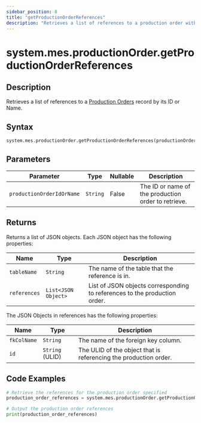 ```yaml
---
sidebar_position: 8
title: "getProductionOrderReferences"
description: "Retrieves a list of references to a production order with the given ID."
---
```


# system.mes.productionOrder.getProductionOrderReferences

## Description

Retrieves a list of references to a [Production Orders](../../data-model/production-order-model/production-order) record by its ID or Name.

## Syntax

```python
system.mes.productionOrder.getProductionOrderReferences(productionOrderIdOrName)
```

## Parameters

| Parameter                   | Type     | Nullable | Description                                         |
|-----------------------------|----------|----------|-----------------------------------------------------|
| `productionOrderIdOrName`   | `String` | False    | The ID or name of the production order to retrieve. |

## Returns

Returns a list of JSON objects. Each JSON object has the following properties:

| Name         | Type                | Description                                                               |
|--------------|---------------------|---------------------------------------------------------------------------|
| `tableName`  | `String`            | The name of the table that the reference is in.                           |
| `references` | `List<JSON Object>` | List of JSON objects corresponding to references to the production order. |

The JSON Objects in references has the following properties:

| Name        | Type            | Description                                                      |
|-------------|-----------------|------------------------------------------------------------------|
| `fkColName` | `String`        | The name of the foreign key column.                              |
| `id`        | `String` (ULID) | The ULID of the object that is referencing the production order. |

## Code Examples

```python
# Retrieve the references for the production order specified
production_order_references = system.mes.productionOrder.getProductionOrderReferences('01JPMTA7K3-E8EHA4MD-7C304P4Z')

# Output the production order references
print(production_order_references)
```
